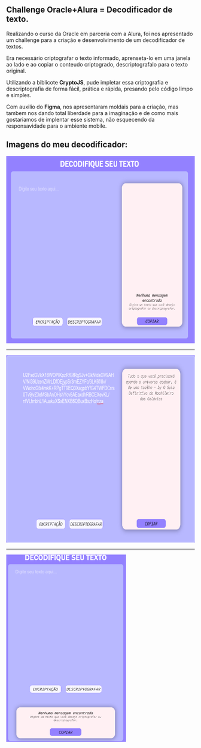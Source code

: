 ## Challenge Oracle+Alura = Decodificador de texto. 

Realizando o curso da Oracle em parceria com a Alura, foi nos apresentado um challenge para a criação e desenvolvimento de um decodificador de textos. 

Era necessário criptografar o texto informado, aprenseta-lo em uma janela ao lado e ao copiar o conteudo criptogrado, descriptografalo para o texto original. 

Utilizando a biblicote **CryptoJS**, pude impletar essa criptografia e descriptografia de forma fácil, prática e rápida, presando pelo código limpo e simples. 

Com auxilio do **Figma**, nos apresentaram moldais para a criação, mas tambem nos dando total liberdade para a imaginação e de como mais gostariamos de implentar esse sistema, não esquecendo da responsavidade para o ambiente mobile. 

## Imagens do meu decodificador:

<img src='./pagina1.png' alt='pag1' width='650px' height='500px'>

<hr>

<img src='./pagina3.png' alt='pag3' width='650px' height='500px'>

<hr>

<img src='./pagina2.png' alt='pag2' width='320px' height='500px'>

